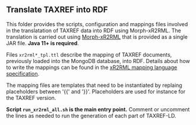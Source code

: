 ## Translate TAXREF into RDF

This folder provides the scripts, configuration and mappings files involved in the translatation of TAXREF data into RDF using Morph-xR2RML.
The translation is carried out using [Morph-xR2RML](https://github.com/frmichel/morph-xr2rml/) that is provided as a single JAR file. **Java 11+ is required**.

Files `xr2rml*_tpl.ttl` describe the mapping of TAXREF documents, previously loaded into the MongoDB database, into RDF.
Details about how to write the mappings can be found in the [xR2RML mapping language specification](http://i3s.unice.fr/~fmichel/xr2rml_specification.html).

The mapping files are templates that need to be instantiated by replaing placeholders between '{{' and '}}'. Placeholders are used for instance for the TAXREF version.


**Script `run_xr2rml_all.sh` is the main entry point.** Comment or uncomment the lines as needed to run the generation of each part of TAXREF-LD.
